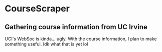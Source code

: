 # CourseScraper

## Gathering course information from UC Irvine
UCI's WebSoc is kinda... ugly. With the course information, I plan to make something useful. Idk what that is yet lol
